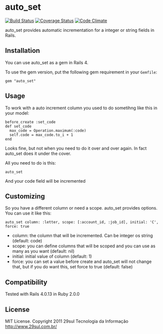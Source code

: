 # auto_set

[![Build Status](https://travis-ci.org/felipediesel/auto_set.svg?branch=master)](https://travis-ci.org/felipediesel/auto_set)
[![Coverage Status](https://coveralls.io/repos/felipediesel/auto_set/badge.svg?branch=master)](https://coveralls.io/r/felipediesel/auto_set?branch=master)
[![Code Climate](https://codeclimate.com/github/felipediesel/auto_set/badges/gpa.svg)](https://codeclimate.com/github/felipediesel/auto_set)

auto_set provides automatic incrementation for a integer or string fields in Rails.

## Installation

You can use auto_set as a gem in Rails 4.

To use the gem version, put the following gem requirement in your `Gemfile`:

    gem "auto_set"


## Usage

To work with a auto increment column you used to do sometihng like this in your model:

    before_create :set_code
    def set_code
      max_code = Operation.maximum(:code)
      self.code = max_code.to_i + 1
    end

Looks fine, but not when you need to do it over and over again. In fact auto_set does it under the cover.

All you need to do is this:

    auto_set

And your code field will be incremented


## Customizing

So you have a different column or need a scope. auto_set provides options. You can use it like this:

    auto_set column: :letter, scope: [:account_id, :job_id], initial: 'C', force: true

* column: the column that will be incremented. Can be integer os string (default: code)
* scope: you can define columns that will be scoped and you can use as many as you want (default: nil)
* initial: initial value of column (default: 1)
* force: you can set a value before create and auto_set will not change that, but if you do want this, set force to true (default: false)


## Compatibility

Tested with Rails 4.0.13 in Ruby 2.0.0

## License

MIT License. Copyright 2011 29sul Tecnologia da Informação <http://www.29sul.com.br/>
